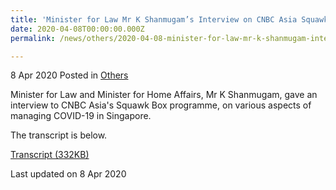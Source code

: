 ```yaml
---
title: 'Minister for Law Mr K Shanmugam’s Interview on CNBC Asia Squawk Box on COVID-19'
date: 2020-04-08T00:00:00.000Z
permalink: /news/others/2020-04-08-minister-for-law-mr-k-shanmugam-interview-on-cnbc-asia-squawk-box-on-covid-19/

---
```




8 Apr 2020 Posted in [Others](/news/others)

Minister for Law and Minister for Home Affairs, Mr K Shanmugam, gave an interview to CNBC Asia's Squawk Box programme, on various aspects of managing COVID-19 in Singapore.

The transcript is below.

[Transcript (332KB)](/files/news/others/Transcript8Apr2020.pdf)    

<p class="right-side-updated">Last updated on 8 Apr 2020</p>
